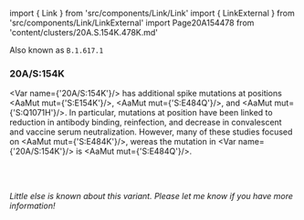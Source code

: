 import { Link } from 'src/components/Link/Link'
import { LinkExternal } from 'src/components/Link/LinkExternal'
import Page20A154478 from 'content/clusters/20A.S.154K.478K.md'

Also known as `B.1.617.1`

<Page20A154478/>

### 20A/S:154K

<Var name={'20A/S:154K'}/> has additional spike mutations at positions <AaMut mut={'S:E154K'}/>, <AaMut mut={'S:E484Q'}/>, and <AaMut mut={'S:Q1071H'}/>.
In particular, mutations at position <Mut name="S:E484"/> have been linked to reduction in antibody binding, reinfection, and decrease in convalescent and vaccine serum neutralization.
However, many of these studies focused on <AaMut mut={'S:E484K'}/>, wereas the mutation in <Var name={'20A/S:154K'}/> is <AaMut mut={'S:E484Q'}/>.

<br/>
<br/>

_Little else is known about this variant. Please let me know if you have more information!_
